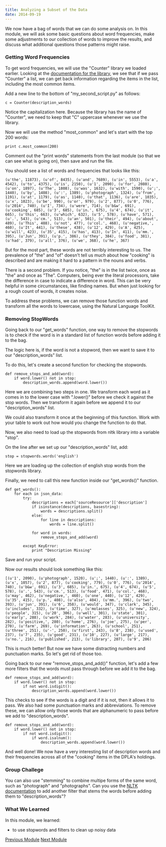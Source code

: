```yaml
---
title: Analyzing a Subset of the Data
date: 2014-09-19
---
```


We now have a bag of words that we can do some analysis on. In this module, we will ask some basic questions about word frequencies, make some adjustments to our collection of words to improve the results, and discuss what additional questions those patterns might raise.

### Getting Word Frequencies

To get word frequencies, we will use the "Counter" library we loaded earlier. Looking at the [documentation for the library](https://docs.python.org/2/library/collections.html#collections.Counter), we see that if we pass "Counter" a list, we can get back information regarding the items in the list, including the most common items.

Add a new line to the bottom of "my_second_script.py" as follows:

    c = Counter(description_words)

Notice the capitalization here. Because the library has the name of "Counter", we need to keep that "C" uppercase whenever we use the library. 

Now we will use the method "most_common" and let's start with the top 200 words:

    print c.most_common(200)

Comment out the "print words" statements from the last module (so that we can see what is going on), then save and run the file.

You should see a list of words and frequencies that looks like this: 

    (u'the', 11873), (u'of', 8435), (u'and', 7689), (u'in', 5553), (u'a', 4542), (u'to', 4375), (u'is', 2150), (u'1', 2090), (u'for', 2080), (u'on', 1897), (u'The', 1808), (u'was', 1632), (u'with', 1590), (u';', 1440), (u'by', 1408), (u':', 1389), (u'photograph', 1324), (u'from', 1191), (u'at', 1179), (u'as', 1140), (u'that', 1136), (u'are', 1035), (u'x', 1023), (u'be', 990), (u'or', 979), (u'2', 877), (u'0', 776), (u'2014', 740), (u'I', 734), (u'were', 714), (u'b&w', 691), (u'cooking', 685), (u'3', 685), (u'in.', 675), (u'4', 674), (u'it', 665), (u'this', 663), (u'which', 632), (u'5', 578), (u'have', 571), (u'.', 543), (u'cm.', 513), (u'an', 501), (u'their', 494), (u'about', 489), (u'This', 488), (u'not', 477), (u'col.', 468), (u'negative,', 460), (u'It', 441), (u'these', 438), (u'12', 429), (u'A', 425), (u'will', 423), (u'35', 415), (u'has', 413), (u'In', 411), (u'mm.', 395), (u'Jun', 391), (u'p.', 386), (u'they', 384), (u'food', 381), (u'had', 379), (u'all', 376), (u'we', 368), (u'he', 367)

But for the most part, these words are not terribly interesting to us. The prevalence of "the" and "of" doesn't tell us much about how "cooking" is described and are making it hard to a pattern in the nouns and verbs. 

There is a second problem. If you notice, "the" is in the list twice, once as "the" and once as "The". Computers, being ever the literal processors, take the difference in case to indicate a difference in word. This can be very helpful in some circumstances, like finding names. But when just looking for a rough count of words, it creates noise.

To address these problems, we can remove those function words and transform all the words to lowercase, using the Natural Language ToolKit.

### Removing StopWords

Going back to our "get_words" function, one way to remove the stopwords is to check if the word is in a standard list of function words before adding it to the bag.

The logic here is, if the word is not a stopword, then we want to save it to our "description_words" list.

To do this, let's create a second function for checking the stopwords.

    def remove_stops_and_add(word):
        if word.lower() not in stop:
            description_words.append(word.lower())

Here we are combining two steps in one. We transform each word as it comes in to the lower case with ".lower()" before we check it against the stop words. Then we transform it again before we append it to our "description_words" list. 

We could also transform it once at the beginning of this function. Work with your table to work out how would you change the function to do that.

Now, we also need to load up the stopwords from nltk library into a variable "stop". 

On the line after we set up our "description_words" list, add:

    stop = stopwords.words('english')

Here we are loading up the collection of english stop words from the stopwords library.

Finally, we need to call this new function inside our "get_words()" function. 

    def get_words():
        for each in json_data:
            try:
                descriptions = each['sourceResource']['description']
                if isinstance(descriptions, basestring):
                    words = descriptions.split()
                else:
                    for line in descriptions:
                        words = line.split()
                
                for word in words:
                    remove_stops_and_add(word)

            except KeyError:
                print "Description Missing"

Save and run your script.

Now our results should look something like this:

    [(u'1', 2090), (u'photograph', 1520), (u';', 1440), (u':', 1389), (u'x', 1057), (u'2', 877), (u'cooking', 779), (u'0', 776), (u'2014', 740), (u'b&w', 691), (u'3', 685), (u'in.', 675), (u'4', 674), (u'5', 578), (u'.', 543), (u'cm.', 513), (u'food', 471), (u'col.', 468), (u'may', 462), (u'negative,', 460), (u'one', 440), (u'12', 429), (u'35', 415), (u'p.', 408), (u'also', 404), (u'mm.', 396), (u'two', 393), (u'jun', 391), (u'6', 358), (u'would', 347), (u'clark', 345), (u'includes', 332), (u'time', 327), (u'molasses', 325), (u'new', 324), (u'people', 315), (u'20', 306), (u'well', 301), (u'state', 301), (u'early', 288), (u'work', 284), (u'water', 283), (u'university', 282), (u'positive,', 280), (u'home', 276), (u'joe', 275), (u'per', 270), (u'farm', 269), (u'information', 263), (u'school', 251), (u'three', 251), (u'-', 250), (u'first', 243), (u'8', 238), (u'used', 237), (u'7', 235), (u'good', 231), (u'10', 227), (u'large', 217), (u'no.', 216), (u'published', 213), (u'library', 207), (u'9', 206)

This is much better! But now we have some distracting numbers and punctuation marks. So let's get rid of those too.

Going back to our new "remove_stops_and_add()" function, let's add a few more filters that the words must pass through before we add it to the bag.
    
    def remove_stops_and_add(word):
        if word.lower() not in stop:
            if not word.isdigit():
                description_words.append(word.lower())

This checks to see if the words is a digit and if it is not, then it allows it to pass. We also had some punctuation marks and abbreviations. To remove these, we can allow only those words that are alphanumeric to pass before we add to "description_words". 

    def remove_stops_and_add(word):
        if word.lower() not in stop:
            if not word.isdigit():
                if word.isalnum():
                    description_words.append(word.lower())


And well done! We now have a very interesting list of description words and their frequencies across all of the "cooking" items in the DPLA's holdings.

### Group Challege

You can also use "stemming" to combine multipe forms of the same word, such as "photograph" and "photographs". Can you use the [NLTK documentation](http://www.nltk.org/api/nltk.stem.html) to add another filter that stems the words before adding them to "description_words"?

### What We Learned

In this module, we learned:

- to use stopwords and filters to clean up noisy data

<span class="left">[Previous Module](module11.html)</span>
<span class="right">[Next Module](module13.html)</span>
